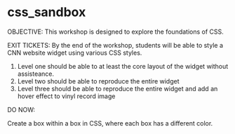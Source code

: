 # css_sandbox

OBJECTIVE: This workshop is designed to explore the foundations of CSS. 

EXIT TICKETS: By the end of the workshop, students will be able to style a CNN website widget using various CSS styles. 

1. Level one should be able to at least the core layout of the widget without assisteance. 
2. Level two should be able to reproduce the entire widget
3. Level three should be able to reproduce the entire widget and add an hover effect to vinyl record image

DO NOW: 

Create a box within a box in CSS, where each box has a different color. 



